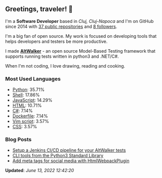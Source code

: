 <h2>Greetings, traveler! 👋</h2>

<!-- This is just the base template, feel free to change it. -->

<p>
    I'm a <strong>Software Developer</strong> based in <em>Cluj, Cluj-Napoca</em>
    and I'm on GitHub since 2014
    with <a href="https://github.com/Robert-96?tab=repositories">37 public repositories</a>
    and <a href="https://github.com/Robert-96?tab=followers">8 followers</a>.
</p>

<p>I'm a big fan of open source. My work is focused on developing tools that helps developers and testers be more productive.</p>

<p>
    I made <strong><a href="https://gitlab.com/altom/altwalker/altwalker">AltWalker</a></strong> - an open source Model-Based Testing framework that supports running tests written in python3 and .NET/C#.
</p>

<p>
    When I'm not coding, I love drawing, reading and cooking.
</p>

<h3>Most Used Languages</h3>

<ul>
    <li><a href="https://github.com/search?q=user%3ARobert-96&l=Python">Python</a>: 35.71%</li>
    <li><a href="https://github.com/search?q=user%3ARobert-96&l=Shell">Shell</a>: 17.86%</li>
    <li><a href="https://github.com/search?q=user%3ARobert-96&l=JavaScript">JavaScript</a>: 14.29%</li>
    <li><a href="https://github.com/search?q=user%3ARobert-96&l=HTML">HTML</a>: 10.71%</li>
    <li><a href="https://github.com/search?q=user%3ARobert-96&l=C%23">C#</a>: 7.14%</li>
    <li><a href="https://github.com/search?q=user%3ARobert-96&l=Dockerfile">Dockerfile</a>: 7.14%</li>
    <li><a href="https://github.com/search?q=user%3ARobert-96&l=Vim%20script">Vim script</a>: 3.57%</li>
    <li><a href="https://github.com/search?q=user%3ARobert-96&l=CSS">CSS</a>: 3.57%</li>
</ul>

<h3>Blog Posts</h3>

<ul>
    <li><a href="https://dev.to/robert96/setup-a-jenkins-pipeline-for-your-altwalker-tests-200h">Setup a Jenkins CI/CD pipeline for your AltWalker tests</a></li>
    <li><a href="https://dev.to/robert96/cli-tools-from-the-python3-standard-library-37em">CLI tools from the Python3 Standard Library</a></li>
    <li><a href="https://dev.to/robert96/add-meta-tags-for-social-media-with-htmlwebpackplugin-21h2">Add meta tags for social media with HtmlWebpackPlugin</a></li>
</ul>

<p><strong>Updated</strong>: <i>June 13, 2022 12:42:20</i></p>